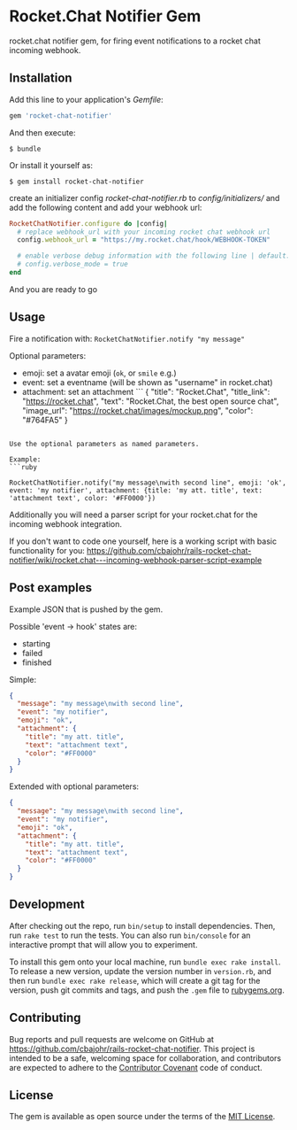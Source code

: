 # Rocket.Chat Notifier Gem
rocket.chat notifier gem, for firing event notifications to a rocket chat incoming webhook.

## Installation

Add this line to your application's *Gemfile*:

```ruby
gem 'rocket-chat-notifier'
```

And then execute:

    $ bundle

Or install it yourself as:

    $ gem install rocket-chat-notifier

create an initializer config *rocket-chat-notifier.rb* to *config/initializers/* and add the following content and add your webhook url:

```ruby
RocketChatNotifier.configure do |config|
  # replace webhook_url with your incoming rocket chat webhook url
  config.webhook_url = "https://my.rocket.chat/hook/WEBHOOK-TOKEN"

  # enable verbose debug information with the following line | default: false
  # config.verbose_mode = true
end
```

And you are ready to go

## Usage

Fire a notification with: `RocketChatNotifier.notify "my message"`

Optional parameters:
* emoji: set a avatar emoji (`ok`, or `smile` e.g.)
* event: set a eventname (will be shown as "username" in rocket.chat)
* attachment: set an attachment ```
{
  "title": "Rocket.Chat",
  "title_link": "https://rocket.chat",
  "text": "Rocket.Chat, the best open source chat",
  "image_url": "https://rocket.chat/images/mockup.png",
  "color": "#764FA5"
}
```

Use the optional parameters as named parameters.

Example:
```ruby

RocketChatNotifier.notify("my message\nwith second line", emoji: 'ok', event: 'my notifier', attachment: {title: 'my att. title', text: 'attachment text', color: '#FF0000'})

```

Additionally you will need a parser script for your rocket.chat for the incoming webhook integration.

If you don't want to code one yourself, here is a working script with basic functionality for you:
https://github.com/cbajohr/rails-rocket-chat-notifier/wiki/rocket.chat---incoming-webhook-parser-script-example


## Post examples

Example JSON that is pushed by the gem.

Possible 'event -> hook' states are:
* starting
* failed
* finished

Simple:
```JSON
{
  "message": "my message\nwith second line",
  "event": "my notifier",
  "emoji": "ok",
  "attachment": {
    "title": "my att. title",
    "text": "attachment text",
    "color": "#FF0000"
  }
}
```

Extended with optional parameters:
```JSON
{
  "message": "my message\nwith second line",
  "event": "my notifier",
  "emoji": "ok",
  "attachment": {
    "title": "my att. title",
    "text": "attachment text",
    "color": "#FF0000"
  }
}
```

## Development

After checking out the repo, run `bin/setup` to install dependencies. Then, run `rake test` to run the tests. You can also run `bin/console` for an interactive prompt that will allow you to experiment.

To install this gem onto your local machine, run `bundle exec rake install`. To release a new version, update the version number in `version.rb`, and then run `bundle exec rake release`, which will create a git tag for the version, push git commits and tags, and push the `.gem` file to [rubygems.org](https://rubygems.org).

## Contributing

Bug reports and pull requests are welcome on GitHub at https://github.com/cbajohr/rails-rocket-chat-notifier. This project is intended to be a safe, welcoming space for collaboration, and contributors are expected to adhere to the [Contributor Covenant](http://contributor-covenant.org) code of conduct.

## License

The gem is available as open source under the terms of the [MIT License](http://opensource.org/licenses/MIT).

